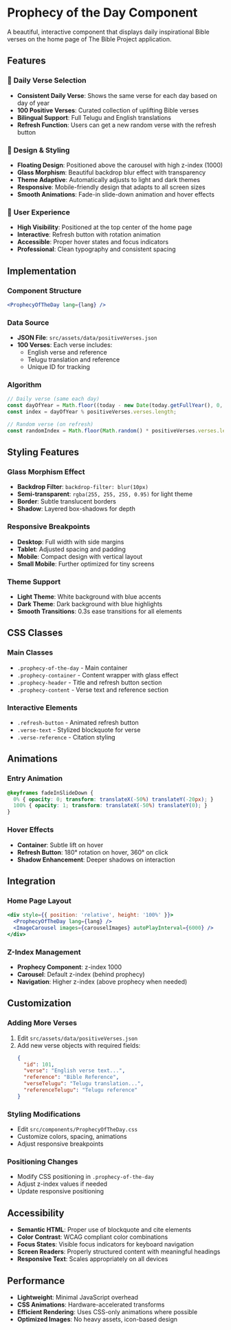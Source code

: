 # Prophecy of the Day Component

A beautiful, interactive component that displays daily inspirational Bible verses on the home page of The Bible Project application.

## Features

### 🌟 **Daily Verse Selection**
- **Consistent Daily Verse**: Shows the same verse for each day based on day of year
- **100 Positive Verses**: Curated collection of uplifting Bible verses
- **Bilingual Support**: Full Telugu and English translations
- **Refresh Function**: Users can get a new random verse with the refresh button

### 🎨 **Design & Styling**
- **Floating Design**: Positioned above the carousel with high z-index (1000)
- **Glass Morphism**: Beautiful backdrop blur effect with transparency
- **Theme Adaptive**: Automatically adjusts to light and dark themes
- **Responsive**: Mobile-friendly design that adapts to all screen sizes
- **Smooth Animations**: Fade-in slide-down animation and hover effects

### 📱 **User Experience**
- **High Visibility**: Positioned at the top center of the home page
- **Interactive**: Refresh button with rotation animation
- **Accessible**: Proper hover states and focus indicators
- **Professional**: Clean typography and consistent spacing

## Implementation

### Component Structure
```jsx
<ProphecyOfTheDay lang={lang} />
```

### Data Source
- **JSON File**: `src/assets/data/positiveVerses.json`
- **100 Verses**: Each verse includes:
  - English verse and reference
  - Telugu translation and reference
  - Unique ID for tracking

### Algorithm
```javascript
// Daily verse (same each day)
const dayOfYear = Math.floor((today - new Date(today.getFullYear(), 0, 0)) / 1000 / 60 / 60 / 24);
const index = dayOfYear % positiveVerses.verses.length;

// Random verse (on refresh)
const randomIndex = Math.floor(Math.random() * positiveVerses.verses.length);
```

## Styling Features

### Glass Morphism Effect
- **Backdrop Filter**: `backdrop-filter: blur(10px)`
- **Semi-transparent**: `rgba(255, 255, 255, 0.95)` for light theme
- **Border**: Subtle translucent borders
- **Shadow**: Layered box-shadows for depth

### Responsive Breakpoints
- **Desktop**: Full width with side margins
- **Tablet**: Adjusted spacing and padding
- **Mobile**: Compact design with vertical layout
- **Small Mobile**: Further optimized for tiny screens

### Theme Support
- **Light Theme**: White background with blue accents
- **Dark Theme**: Dark background with blue highlights
- **Smooth Transitions**: 0.3s ease transitions for all elements

## CSS Classes

### Main Classes
- `.prophecy-of-the-day` - Main container
- `.prophecy-container` - Content wrapper with glass effect
- `.prophecy-header` - Title and refresh button section
- `.prophecy-content` - Verse text and reference section

### Interactive Elements
- `.refresh-button` - Animated refresh button
- `.verse-text` - Stylized blockquote for verse
- `.verse-reference` - Citation styling

## Animations

### Entry Animation
```css
@keyframes fadeInSlideDown {
  0% { opacity: 0; transform: translateX(-50%) translateY(-20px); }
  100% { opacity: 1; transform: translateX(-50%) translateY(0); }
}
```

### Hover Effects
- **Container**: Subtle lift on hover
- **Refresh Button**: 180° rotation on hover, 360° on click
- **Shadow Enhancement**: Deeper shadows on interaction

## Integration

### Home Page Layout
```jsx
<div style={{ position: 'relative', height: '100%' }}>
  <ProphecyOfTheDay lang={lang} />
  <ImageCarousel images={carouselImages} autoPlayInterval={6000} />
</div>
```

### Z-Index Management
- **Prophecy Component**: z-index 1000
- **Carousel**: Default z-index (behind prophecy)
- **Navigation**: Higher z-index (above prophecy when needed)

## Customization

### Adding More Verses
1. Edit `src/assets/data/positiveVerses.json`
2. Add new verse objects with required fields:
   ```json
   {
     "id": 101,
     "verse": "English verse text...",
     "reference": "Bible Reference",
     "verseTelugu": "Telugu translation...",
     "referenceTelugu": "Telugu reference"
   }
   ```

### Styling Modifications
- Edit `src/components/ProphecyOfTheDay.css`
- Customize colors, spacing, animations
- Adjust responsive breakpoints

### Positioning Changes
- Modify CSS positioning in `.prophecy-of-the-day`
- Adjust z-index values if needed
- Update responsive positioning

## Accessibility

- **Semantic HTML**: Proper use of blockquote and cite elements
- **Color Contrast**: WCAG compliant color combinations
- **Focus States**: Visible focus indicators for keyboard navigation
- **Screen Readers**: Properly structured content with meaningful headings
- **Responsive Text**: Scales appropriately on all devices

## Performance

- **Lightweight**: Minimal JavaScript overhead
- **CSS Animations**: Hardware-accelerated transforms
- **Efficient Rendering**: Uses CSS-only animations where possible
- **Optimized Images**: No heavy assets, icon-based design

